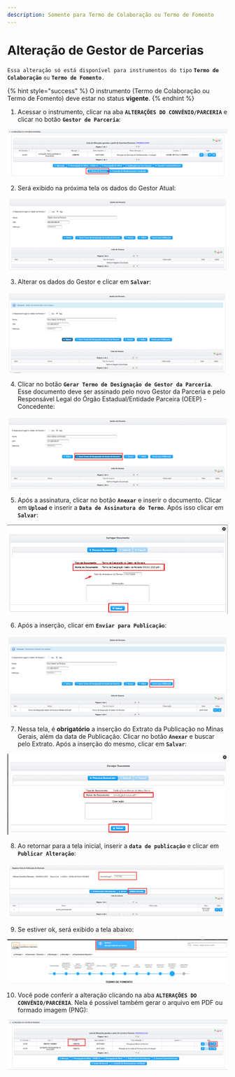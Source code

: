 ```yaml
---
description: Somente para Termo de Colaboração ou Termo de Fomento
---
```


# Alteração de Gestor de Parcerias

`Essa alteração só está disponível para instrumentos do tipo` **`Termo de Colaboração`** `ou` **`Termo de Fomento`**`.`

{% hint style="success" %}
O instrumento \(Termo de Colaboração ou Termo de Fomento\) deve estar no status **vigente**.
{% endhint %}

1. Acessar o instrumento, clicar na aba **`ALTERAÇÕES DO CONVÊNIO/PARCERIA`**  e clicar no botão **`Gestor de Parceria`**:

![](../../.gitbook/assets/image%20%28321%29.png)

2. Será exibido na próxima tela os dados do Gestor Atual:

![](../../.gitbook/assets/image%20%28305%29.png)

3. Alterar os dados do Gestor e clicar em **`Salvar`**:

![](../../.gitbook/assets/image%20%28322%29.png)

4. Clicar no botão **`Gerar Termo de Designação de Gestor da Parceria`**. Esse documento deve ser assinado pelo novo Gestor da Parceria e pelo Responsável Legal do Órgão Estadual/Entidade Parceira \(OEEP\) - Concedente:

![](../../.gitbook/assets/image%20%28309%29.png)

5. Após a assinatura, clicar no botão **`Anexar`** e inserir o documento. Clicar em **`Upload`** e inserir a **`Data de Assinatura do Termo`**. Após isso clicar em **`Salvar`**:

![](../../.gitbook/assets/image%20%28317%29.png)

6. Após a inserção, clicar em **`Enviar para Publicação`**:

![](../../.gitbook/assets/image%20%28332%29.png)

7. Nessa tela, é **obrigatório** a  inserção do Extrato da Publicação no Minas Gerais, além da data de Publicação. Clicar no botão **`Anexar`** e buscar pelo Extrato. Após a inserção do mesmo, clicar em **`Salvar`**:

![](../../.gitbook/assets/image%20%28314%29.png)

8. Ao retornar para a tela inicial, inserir a **`data de publicação`** e clicar em **`Publicar Alteração`**:

![](../../.gitbook/assets/image%20%28310%29.png)

9. Se estiver ok, será exibido a tela abaixo:

![](../../.gitbook/assets/image%20%28304%29.png)

10. Você pode conferir a alteração clicando na aba **`ALTERAÇÕES DO CONVÊNIO/PARCERIA`**. Nela é possível também gerar o arquivo em PDF ou formado imagem \(PNG\):

![](../../.gitbook/assets/image%20%28312%29.png)

